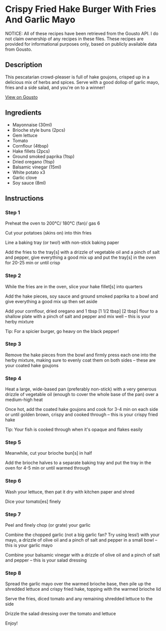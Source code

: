 # Crispy Fried Hake Burger With Fries And Garlic Mayo

NOTICE: All of these recipes have been retrieved from the Gousto API. I do not claim ownership of any recipes in these files. These recipes are provided for informational purposes only, based on publicly available data from Gousto.

## Description

This pescatarian crowd-pleaser is full of hake goujons, crisped up in a delicious mix of herbs and spices. Serve with a good dollop of garlic mayo, fries and a side salad, and you're on to a winner!

[View on Gousto](https://www.gousto.co.uk/recipes/cookbook/crispy-fried-hake-burger-with-fries-and-garlic-mayo)

## Ingredients

- Mayonnaise (30ml)
- Brioche style buns (2pcs)
- Gem lettuce
- Tomato
- Cornflour (4tbsp)
- Hake fillets (2pcs)
- Ground smoked paprika (1tsp)
- Dried oregano (1tsp)
- Balsamic vinegar (15ml)
- White potato x3
- Garlic clove
- Soy sauce (8ml)

## Instructions


### Step 1

Preheat the oven to 200°C/ 180°C (fan)/ gas 6

Cut your potatoes (skins on) into thin fries

Line a baking tray (or two!) with non-stick baking paper

Add the fries to the tray[s] with a drizzle of vegetable oil and a pinch of salt and pepper, give everything a good mix up and put the tray[s] in the oven for 20-25 min or until crisp


### Step 2

While the fries are in the oven, slice your hake fillet[s] into quarters

Add the hake pieces, soy sauce and ground smoked paprika to a bowl and give everything a good mix up then set aside

Add your cornflour, dried oregano and 1 tbsp <span class="text-purple">[1 1/2 tbsp]</span> <span class="text-danger">[2 tbsp]</span> flour to a shallow plate with a pinch of salt and pepper and mix well – this is your herby mixture

Tip: For a spicier burger, go heavy on the black pepper!


### Step 3

Remove the hake pieces from the bowl and firmly press each one into the herby mixture, making sure to evenly coat them on both sides – these are your coated hake goujons


### Step 4

Heat a large, wide-based pan (preferably non-stick) with a very generous drizzle of vegetable oil (enough to cover the whole base of the pan) over a medium-high heat

Once hot, add the coated hake goujons and cook for 3-4 min on each side or until golden brown, crispy and cooked through – this is your crispy fried hake

Tip: Your fish is cooked through when it's opaque and flakes easily


### Step 5

Meanwhile, cut your brioche bun[s] in half

Add the brioche halves to a separate baking tray and put the tray in the oven for 4-5 min or until warmed through


### Step 6

Wash your lettuce, then pat it dry with kitchen paper and shred

Dice your tomato[es] finely


### Step 7

Peel and finely chop (or grate) your garlic

Combine the chopped garlic (not a big garlic fan? Try using less!) with your mayo, a drizzle of olive oil and a pinch of salt and pepper in a small bowl – this is your garlic mayo

Combine your balsamic vinegar with a drizzle of olive oil and a pinch of salt and pepper – this is your salad dressing

### Step 8

Spread the garlic mayo over the warmed brioche base, then pile up the shredded lettuce and crispy fried hake, topping with the warmed brioche lid

Serve the fries, diced tomato and any remaining shredded lettuce to the side

Drizzle the salad dressing over the tomato and lettuce

Enjoy!

